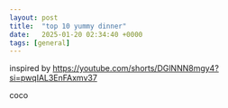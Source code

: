 ```yaml
---
layout: post
title:  "top 10 yummy dinner"
date:   2025-01-20 02:34:40 +0000
tags: [general]
---
```

inspired by https://youtube.com/shorts/DGlNNN8mgy4?si=pwqIAL3EnFAxmv37

coco
